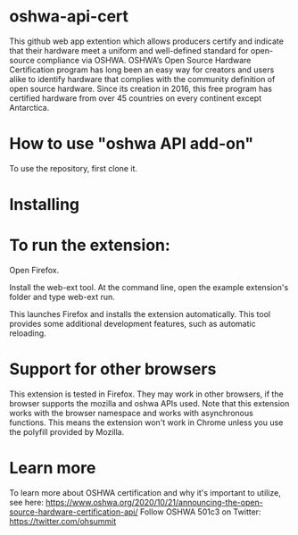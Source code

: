 # oshwa-api-cert
This github web app extention which allows producers certify and indicate that their hardware meet a uniform and well-defined standard for open-source compliance via OSHWA. OSHWA’s Open Source Hardware Certification program has long been an easy way for creators and users alike to identify hardware that complies with the community definition of open source hardware.  Since its creation in 2016, this free program has certified hardware from over 45 countries on every continent except Antarctica.

# How to use "oshwa API add-on"
To use the repository, first clone it.

# Installing
# To run the extension:

Open Firefox.

Install the web-ext tool. At the command line, open the example extension's folder and type web-ext run. 

This launches Firefox and installs the extension automatically. This tool provides some additional development features, such as automatic reloading.

# Support for other browsers
This extension is tested in Firefox. They may work in other browsers, if the browser supports the mozilla and oshwa APIs used. Note that this extension works with the browser namespace and works with asynchronous functions. This means the extension won't work in Chrome unless you use the polyfill provided by Mozilla.

# Learn more
To learn more about OSHWA certification and why it's important to utilize, see here: https://www.oshwa.org/2020/10/21/announcing-the-open-source-hardware-certification-api/
Follow OSHWA 501c3 on Twitter: https://twitter.com/ohsummit

